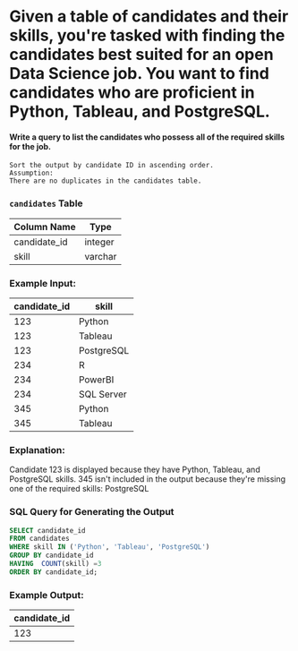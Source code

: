 # Given a table of candidates and their skills, you're tasked with finding the candidates best suited for an open Data Science job. You want to find candidates who are proficient in Python, Tableau, and PostgreSQL.

#### Write a query to list the candidates who possess all of the required skills for the job.
    Sort the output by candidate ID in ascending order.
    Assumption:
    There are no duplicates in the candidates table.


### `candidates` Table

| Column Name   | Type    |
|---------------|---------|
| candidate_id  | integer |
| skill         | varchar |

### Example Input:

| candidate_id  | skill       |
|---------------|-------------|
| 123           | Python      |
| 123           | Tableau     |
| 123           | PostgreSQL  |
| 234           | R           |
| 234           | PowerBI     |
| 234           | SQL Server  |
| 345           | Python      |
| 345           | Tableau     |

### Explanation:
Candidate 123 is displayed because they have Python, Tableau, and PostgreSQL skills. 345 isn't included in the output because they're missing one of the required skills: PostgreSQL

### SQL Query for Generating the Output

```sql
SELECT candidate_id
FROM candidates
WHERE skill IN ('Python', 'Tableau', 'PostgreSQL')
GROUP BY candidate_id
HAVING  COUNT(skill) =3
ORDER BY candidate_id;
```

### Example Output:

| candidate_id  |
|---------------|
| 123           |